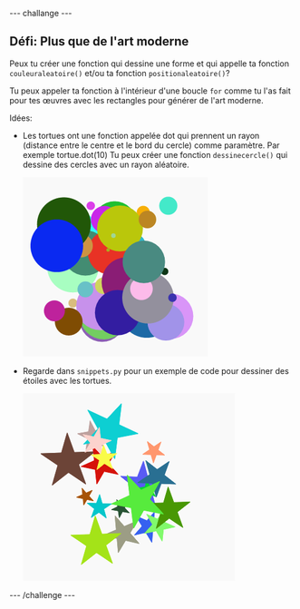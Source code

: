 \--- challange \---

## Défi: Plus que de l'art moderne

Peux tu créer une fonction qui dessine une forme et qui appelle ta fonction `couleuraleatoire()` et/ou ta fonction `positionaleatoire()`?

Tu peux appeler ta fonction à l'intérieur d'une boucle `for` comme tu l'as fait pour tes œuvres avec les rectangles pour générer de l'art moderne.

Idées:

- Les tortues ont une fonction appelée dot qui prennent un rayon (distance entre le centre et le bord du cercle) comme paramètre. Par exemple tortue.dot(10) Tu peux créer une fonction `dessinecercle()` qui dessine des cercles avec un rayon aléatoire.
    
    ![capture d'écran](images/modern-circles.png)

- Regarde dans `snippets.py` pour un exemple de code pour dessiner des étoiles avec les tortues.
    
    ![capture d'écran](images/modern-stars.png)

\--- /challenge \---